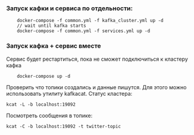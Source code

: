 ### Запуск кафки и сервиса по отдельности:
```shell
    docker-compose -f common.yml -f kafka_cluster.yml up -d
    // wait until kafka starts
    docker-compose -f common.yml -f services.yml up -d
```

### Запуск кафка + сервис вместе

Сервис будет рестартиться, пока не сможет подключиться к кластеру кафка
```shell
    docker-compose up -d
```


Проверить что топики создались и данные пишутся. Для этого можно использовать утилиту kafkacat.
Статус кластера:
```shell
kcat -L -b localhost:19092
```

Посмотреть сообщения в топике:
```shell
kcat -C -b localhost:19092 -t twitter-topic
```